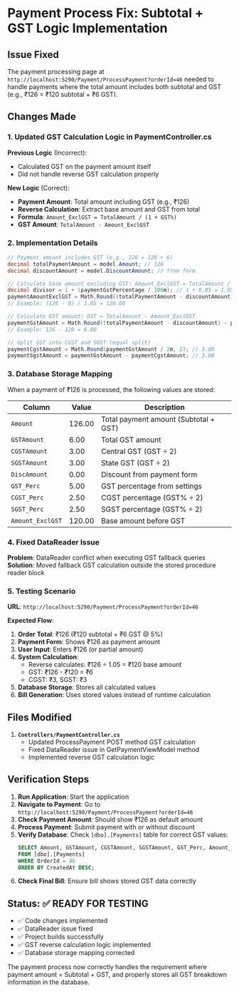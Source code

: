 # Payment Process Fix: Subtotal + GST Logic Implementation

## Issue Fixed
The payment processing page at `http://localhost:5290/Payment/ProcessPayment?orderId=46` needed to handle payments where the total amount includes both subtotal and GST (e.g., ₹126 = ₹120 subtotal + ₹6 GST).

## Changes Made

### 1. **Updated GST Calculation Logic in PaymentController.cs**

**Previous Logic** (Incorrect):
- Calculated GST on the payment amount itself
- Did not handle reverse GST calculation properly

**New Logic** (Correct):
- **Payment Amount**: Total amount including GST (e.g., ₹126)
- **Reverse Calculation**: Extract base amount and GST from total
- **Formula**: `Amount_ExclGST = TotalAmount / (1 + GST%)`
- **GST Amount**: `TotalAmount - Amount_ExclGST`

### 2. **Implementation Details**

```csharp
// Payment amount includes GST (e.g., 126 = 120 + 6)
decimal totalPaymentAmount = model.Amount; // 126
decimal discountAmount = model.DiscountAmount; // from form

// Calculate base amount excluding GST: Amount_ExclGST = TotalAmount / (1 + GST%)
decimal divisor = 1 + (paymentGstPercentage / 100m); // 1 + 0.05 = 1.05 for 5% GST
paymentAmountExclGST = Math.Round((totalPaymentAmount - discountAmount) / divisor, 2);
// Example: (126 - 0) / 1.05 = 120.00

// Calculate GST amount: GST = TotalAmount - Amount_ExclGST  
paymentGstAmount = Math.Round((totalPaymentAmount - discountAmount) - paymentAmountExclGST, 2);
// Example: 126 - 120 = 6.00

// Split GST into CGST and SGST (equal split)
paymentCgstAmount = Math.Round(paymentGstAmount / 2m, 2); // 3.00
paymentSgstAmount = paymentGstAmount - paymentCgstAmount; // 3.00
```

### 3. **Database Storage Mapping**

When a payment of ₹126 is processed, the following values are stored:

| Column | Value | Description |
|--------|-------|-------------|
| `Amount` | 126.00 | Total payment amount (Subtotal + GST) |
| `GSTAmount` | 6.00 | Total GST amount |
| `CGSTAmount` | 3.00 | Central GST (GST ÷ 2) |
| `SGSTAmount` | 3.00 | State GST (GST ÷ 2) |
| `DiscAmount` | 0.00 | Discount from payment form |
| `GST_Perc` | 5.00 | GST percentage from settings |
| `CGST_Perc` | 2.50 | CGST percentage (GST% ÷ 2) |
| `SGST_Perc` | 2.50 | SGST percentage (GST% ÷ 2) |
| `Amount_ExclGST` | 120.00 | Base amount before GST |

### 4. **Fixed DataReader Issue**

**Problem**: DataReader conflict when executing GST fallback queries
**Solution**: Moved fallback GST calculation outside the stored procedure reader block

### 5. **Testing Scenario**

**URL**: `http://localhost:5290/Payment/ProcessPayment?orderId=46`

**Expected Flow**:
1. **Order Total**: ₹126 (₹120 subtotal + ₹6 GST @ 5%)
2. **Payment Form**: Shows ₹126 as payment amount
3. **User Input**: Enters ₹126 (or partial amount)
4. **System Calculation**: 
   - Reverse calculates: ₹126 ÷ 1.05 = ₹120 base amount
   - GST: ₹126 - ₹120 = ₹6
   - CGST: ₹3, SGST: ₹3
5. **Database Storage**: Stores all calculated values
6. **Bill Generation**: Uses stored values instead of runtime calculation

## Files Modified

1. **`Controllers/PaymentController.cs`**
   - Updated ProcessPayment POST method GST calculation
   - Fixed DataReader issue in GetPaymentViewModel method
   - Implemented reverse GST calculation logic

## Verification Steps

1. **Run Application**: Start the application
2. **Navigate to Payment**: Go to `http://localhost:5290/Payment/ProcessPayment?orderId=46`
3. **Check Payment Amount**: Should show ₹126 as default amount
4. **Process Payment**: Submit payment with or without discount
5. **Verify Database**: Check `[dbo].[Payments]` table for correct GST values:
   ```sql
   SELECT Amount, GSTAmount, CGSTAmount, SGSTAmount, GST_Perc, Amount_ExclGST
   FROM [dbo].[Payments] 
   WHERE OrderId = 46
   ORDER BY CreatedAt DESC;
   ```
6. **Check Final Bill**: Ensure bill shows stored GST data correctly

## Status: ✅ READY FOR TESTING

- ✅ Code changes implemented
- ✅ DataReader issue fixed  
- ✅ Project builds successfully
- ✅ GST reverse calculation logic implemented
- ✅ Database storage mapping corrected

The payment process now correctly handles the requirement where payment amount = Subtotal + GST, and properly stores all GST breakdown information in the database.